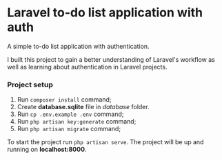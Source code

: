 # Laravel to-do list application with auth

A simple to-do list application with authentication.

I built this project to gain a better understanding of Laravel's workflow as well as learning about authentication in Laravel projects.

### Project setup

1. Run `composer install` command;
2. Create **database.sqlite** file in _database_ folder.
3. Run `cp .env.example .env` command;
4. Run `php artisan key:generate` command;
5. Run `php artisan migrate` command;

To start the project run `php artisan serve`. The project will be up and running on **localhost:8000**.
